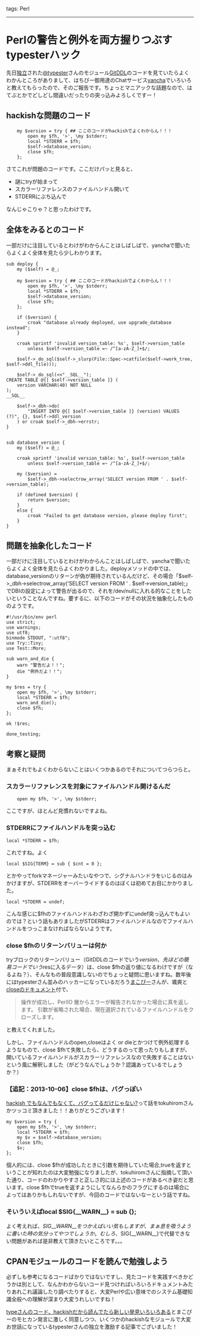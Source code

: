 tags: Perl

---

Perlの警告と例外を両方握りつぶすtypesterハック
=================================

先日[独立](http://unknownplace.org/archives/start-new-company.html)された[@typester](https://twitter.com/typester)さんのモジュール[GitDDL](http://search.cpan.org/~typester/GitDDL-0.02/lib/GitDDL.pm)のコードを見ていたらよくわかんところがありまして、はちぴー御用達のChatサービス[yancha](http://yancha.hachiojipm.org/)でいろいろと教えてもらったので、そのご報告です。ちょっとマニアックな話題なので、はてぶとかでどしどし間違いだったりの突っ込みよろしくですー！


hackishな問題のコード
-----
        my $version = try { ## ここのコードがhackishでよくわからん！！！
            open my $fh, '>', \my $stderr;
            local *STDERR = $fh;
            $self->database_version;
            close $fh;
        };

さてこれが問題のコードです。ここだけパッと見ると、

- 謎にtryが始まって
- スカラーリファレンスのファイルハンドル開いて
- STDERRにぶち込んで

なんじゃこりゃ？と思ったわけです。

全体をみるとのコード
-----
一部だけに注目しているとわけがわからんことはしばしばで、yanchaで聞いたらよくよく全体を見たら少しわかります。

    sub deploy {
        my ($self) = @_;

        my $version = try { ## ここのコードがhackishでよくわからん！！！
            open my $fh, '>', \my $stderr;
            local *STDERR = $fh;
            $self->database_version;
            close $fh;
        };

        if ($version) {
            croak "database already deployed, use upgrade_database instead";
        }

        croak sprintf 'invalid version_table: %s', $self->version_table
            unless $self->version_table =~ /^[a-zA-Z_]+$/;

        $self->_do_sql($self->_slurp(File::Spec->catfile($self->work_tree, $self->ddl_file)));

        $self->_do_sql(<<"__SQL__");
    CREATE TABLE @{[ $self->version_table ]} (
        version VARCHAR(40) NOT NULL
    );
    __SQL__

        $self->_dbh->do(
            "INSERT INTO @{[ $self->version_table ]} (version) VALUES (?)", {}, $self->ddl_version
        ) or croak $self->_dbh->errstr;
    }


    sub database_version {
        my ($self) = @_;

        croak sprintf 'invalid version_table: %s', $self->version_table
            unless $self->version_table =~ /^[a-zA-Z_]+$/;

        my ($version) =
            $self->_dbh->selectrow_array('SELECT version FROM ' . $self->version_table);

        if (defined $version) {
            return $version;
        }
        else {
            croak "Failed to get database version, please deploy first";
        }
    }


問題を抽象化したコード
-----
一部だけに注目しているとわけがわからんことはしばしばで、yanchaで聞いたらよくよく全体を見たらよくわかりました。deployメソッドの中では、database_versionのリターンが偽が期待されているんだけど、その場合「$self->_dbh->selectrow_array('SELECT version FROM ' . $self->version_table);」でDBIの設定によって警告が出るので、それを/dev/nullに入れる的なことをしたいということなんですね。要するに、以下のコードがその状況を抽象化したもののようです。

    #!/usr/bin/env perl
    use strict;
    use warnings;
    use utf8;
    binmode STDOUT, ":utf8";
    use Try::Tiny;
    use Test::More;

    sub warn_and_die {
        warn "警告だよ！！";
        die "例外だよ！！";
    }

    my $res = try {
        open my $fh, '>', \my $stderr;
        local *STDERR = $fh;
        warn_and_die();
        close $fh;
    };

    ok !$res;

    done_testing;

考察と疑問
-----
まぁそれでもよくわからないことはいくつかあるのでそれについてつらつらと。

### スカラーリファレンスを対象にファイルハンドル開けるんだ

        open my $fh, '>', \my $stderr;

ここですが、ほとんど見慣れないですよね。


### STDERRにファイルハンドルを突っ込む

    local *STDERR = $fh;

これですね。よく

    local $SIG{TERM} = sub { $cnt = 0 };

とかやってforkマネージャーみたいなやつで、シグナルハンドラをいじるのはみかけますが、STDERRをオーバーライドするのはぼくは初めてお目にかかりました。
    
    local *STDERR = undef;

こんな感じに$fhのファイルハンドルわざわざ開かずにundef突っ込んでもよいのでは？という話もありましたがSTDERRはファイルハンドルなのでファイルハンドルをつっこまなければならないようです。

### close $fhのリターンバリューは何か
tryブロックのリターンバリュー（GitDDLのコードでいう$version、先ほどの簡易コードでいう$resに入るデータ）は、close $fhの返り値になるわけですが（なるよね？）、そんなもの普段意識しないのでちょっと疑問に思いますね。数年後にはtypesterさん並みのハッカーになっているだろう[まこぴー](https://twitter.com/mackee_w)さんが、颯爽と[closeのドキュメント](http://perldoc.jp/func/close)付で、

> 操作が成功し、PerlIO 層からエラーが報告されなかった場合に真を返します。 引数が省略された場合、現在選択されているファイルハンドルをクローズします。

と教えてくれました。

しかし、ファイルハンドルのopen,closeはよく or dieとかつけて例外処理するようなもので、close $fhて失敗したら、どうするのって思ったりもしますが、開いているファイルハンドルがスカラーリファレンスなので失敗することはないという風に解釈しました（がどうなんでしょうか？認識あっているでしょうか？）

### 【追記：2013-10-06】close $fhは、バグっぽい
[hackish でもなんでもなくて、バグってるだけじゃない?](https://gist.github.com/tokuhirom/6851517)って話をtokuhiromさんかツッコミ頂きました！！ありがとうございます！

    my $version = try {
        open my $fh, '>', \my $stderr;
        local *STDERR = $fh;
        my $v = $self->database_version;
        close $fh;
        $v;
    };

個人的には、close $fhが成功したときに引数を期待していた場合,trueを返すということが知れたのは大変勉強になりましたが、tokuhiromさんに指摘して頂いた通り、コードのわかりやすさと正しさ的には上述のコードがあるべき姿だと思います。close $fhでtrueを返すようにしてなんらかのフラグにするのは場合によってはありかもしれないですが、今回のコードではないなーという話ですね。

### そいういえばlocal $SIG{\_\_WARN\_\_} = sub {};
よく考えれば、$SIG{\_\_WARN\_\_}をつかえばいい気もしますが、まぁ息を吸うように書いた時の気分ってやつでしょうか。むしろ、$SIG{\_\_WARN\_\_}で代替できない問題があれば是非教えて頂きたいところです。。。

CPANモジュールのコードを読んで勉強しよう
--------
必ずしも参考になるコードばかりではないですし、見たコードを実践すべきかどうかは別として、なんかわからないコード見つければいろいろドキュメントみたりあれこれ議論したり調べたりすると、大変Perlや広い意味でのシステム基礎知識全般への理解が深まり大変うれしいですね！

[typeさんのコード、hackishだから読んでたら新しい発見いろいろある](http://yancha.hachiojipm.org/quot?id=141199)とまこぴーのモヒカン発言に激しく同意しつつ、いくつかのhackishなモジュールで大変お世話になっているtypesterさんの独立を激励する記事でございました！
